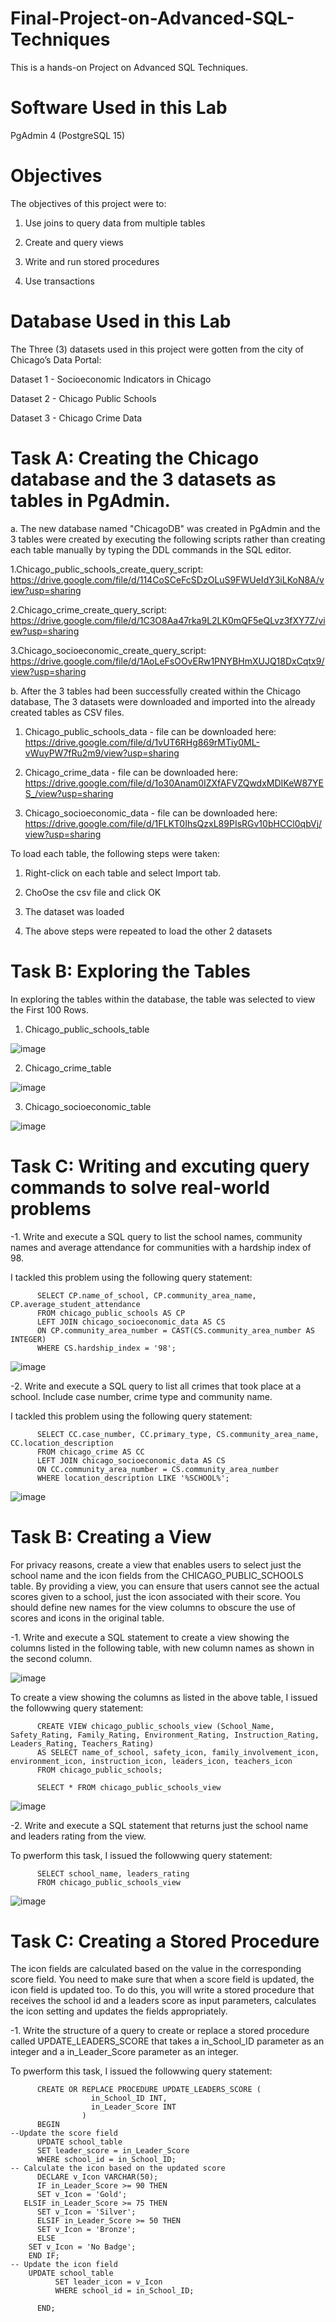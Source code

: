 # Final-Project-on-Advanced-SQL-Techniques

This is a hands-on Project on Advanced SQL Techniques. 

# Software Used in this Lab
PgAdmin 4 (PostgreSQL 15)

# Objectives
The objectives of this project were to:

1. Use joins to query data from multiple tables

2. Create and query views

3. Write and run stored procedures

4. Use transactions

# Database Used in this Lab
The Three (3) datasets used in this project were gotten from the city of Chicago’s Data Portal:

Dataset 1 - Socioeconomic Indicators in Chicago

Dataset 2 - Chicago Public Schools

Dataset 3 - Chicago Crime Data

# Task A: Creating the Chicago database and the 3 datasets as tables in PgAdmin.

a. The new database named "ChicagoDB" was created in PgAdmin and the 3 tables were created by executing the following scripts rather than creating each table manually by typing the DDL commands in the SQL editor.

1.Chicago_public_schools_create_query_script: https://drive.google.com/file/d/114CoSCeFcSDzOLuS9FWUeIdY3iLKoN8A/view?usp=sharing

2.Chicago_crime_create_query_script: https://drive.google.com/file/d/1C3O8Aa47rka9L2LK0mQF5eQLvz3fXY7Z/view?usp=sharing

3.Chicago_socioeconomic_create_query_script: https://drive.google.com/file/d/1AoLeFsOOvERw1PNYBHmXUJQ18DxCqtx9/view?usp=sharing

b. After the 3 tables had been successfully created within the Chicago database, The 3 datasets were downloaded and imported into the already created tables as CSV files.

1. Chicago_public_schools_data - file can be downloaded here: https://drive.google.com/file/d/1vUT6RHg869rMTiy0ML-vWuyPW7fRu2m9/view?usp=sharing

2. Chicago_crime_data - file can be downloaded here: https://drive.google.com/file/d/1o30Anam0IZXfAFVZQwdxMDIKeW87YES_/view?usp=sharing

3. Chicago_socioeconomic_data - file can be downloaded here: https://drive.google.com/file/d/1FLKT0IhsQzxL89PIsRGv10bHCCl0qbVj/view?usp=sharing

To load each table, the following steps were taken:

1. Right-click on each table and select Import tab.

2. ChoOse the csv file and click OK 

3. The dataset was loaded

4. The above steps were repeated to load the other 2 datasets 

# Task B: Exploring the Tables

In exploring the tables within the database, the table was selected to view the First 100 Rows.

1. Chicago_public_schools_table

![image](https://github.com/user-attachments/assets/43cf21df-46b3-4075-bf29-d506438b351b)

2. Chicago_crime_table

![image](https://github.com/user-attachments/assets/ffdbaa69-b85e-415e-9f61-1c1cfb8314cc)

3. Chicago_socioeconomic_table

![image](https://github.com/user-attachments/assets/1bb622f2-b7ee-49ce-b0be-048f991b918b)

# Task C: Writing and excuting query commands to solve real-world problems

-1. Write and execute a SQL query to list the school names, community names and average attendance for communities with a hardship index of 98.

I tackled this problem using the following query statement:

          SELECT CP.name_of_school, CP.community_area_name, CP.average_student_attendance
          FROM chicago_public_schools AS CP
          LEFT JOIN chicago_socioeconomic_data AS CS
          ON CP.community_area_number = CAST(CS.community_area_number AS INTEGER)
          WHERE CS.hardship_index = '98';

![image](https://github.com/user-attachments/assets/0e2ddeb1-0256-4857-850b-8761657e43e4)


-2. Write and execute a SQL query to list all crimes that took place at a school. Include case number, crime type and community name.

I tackled this problem using the following query statement:

          SELECT CC.case_number, CC.primary_type, CS.community_area_name, CC.location_description
          FROM chicago_crime AS CC
          LEFT JOIN chicago_socioeconomic_data AS CS
          ON CC.community_area_number = CS.community_area_number 
          WHERE location_description LIKE '%SCHOOL%';

![image](https://github.com/user-attachments/assets/a4f320cd-f13d-40a4-b78d-bf72014b979a)

# Task B: Creating a View

For privacy reasons, create a view that enables users to select just the school name and the icon fields from the CHICAGO_PUBLIC_SCHOOLS table. By providing a view, you can ensure that users cannot see the actual scores given to a school, just the icon associated with their score. You should define new names for the view columns to obscure the use of scores and icons in the original table.

-1. Write and execute a SQL statement to create a view showing the columns listed in the following table, with new column names as shown in the second column.

![image](https://github.com/user-attachments/assets/406a466b-4259-4b98-82d0-0904a742434c)

To create a view showing the columns as listed in the above table, I issued the followwing query statement:

          CREATE VIEW chicago_public_schools_view (School_Name, Safety_Rating, Family_Rating, Environment_Rating, Instruction_Rating,	Leaders_Rating, Teachers_Rating)
          AS SELECT name_of_school, safety_icon, family_involvement_icon, environment_icon, instruction_icon, leaders_icon, teachers_icon	
          FROM chicago_public_schools; 

          SELECT * FROM chicago_public_schools_view 

![image](https://github.com/user-attachments/assets/110646f1-546c-4449-b91e-30e333343d54)

-2. Write and execute a SQL statement that returns just the school name and leaders rating from the view.

 To pwerform this task, I issued the followwing query statement:

          SELECT school_name, leaders_rating
          FROM chicago_public_schools_view 

![image](https://github.com/user-attachments/assets/bee76efa-f51c-4916-9edc-b9603aefeea6)

# Task C: Creating a Stored Procedure

The icon fields are calculated based on the value in the corresponding score field. You need to make sure that when a score field is updated, the icon field is updated too. To do this, you will write a stored procedure that receives the school id and a leaders score as input parameters, calculates the icon setting and updates the fields appropriately.

-1. Write the structure of a query to create or replace a stored procedure called UPDATE_LEADERS_SCORE that takes a in_School_ID parameter as an integer and a in_Leader_Score parameter as an integer.

To pwerform this task, I issued the followwing query statement:

          CREATE OR REPLACE PROCEDURE UPDATE_LEADERS_SCORE (
                      in_School_ID INT,
                      in_Leader_Score INT
                    )
          BEGIN
    --Update the score field
          UPDATE school_table
          SET leader_score = in_Leader_Score
          WHERE school_id = in_School_ID;
    -- Calculate the icon based on the updated score
          DECLARE v_Icon VARCHAR(50);
          IF in_Leader_Score >= 90 THEN
          SET v_Icon = 'Gold';
       ELSIF in_Leader_Score >= 75 THEN
          SET v_Icon = 'Silver';
          ELSIF in_Leader_Score >= 50 THEN
          SET v_Icon = 'Bronze';
          ELSE
        SET v_Icon = 'No Badge';
        END IF;          
    -- Update the icon field
        UPDATE school_table
              SET leader_icon = v_Icon
              WHERE school_id = in_School_ID;

          END;

